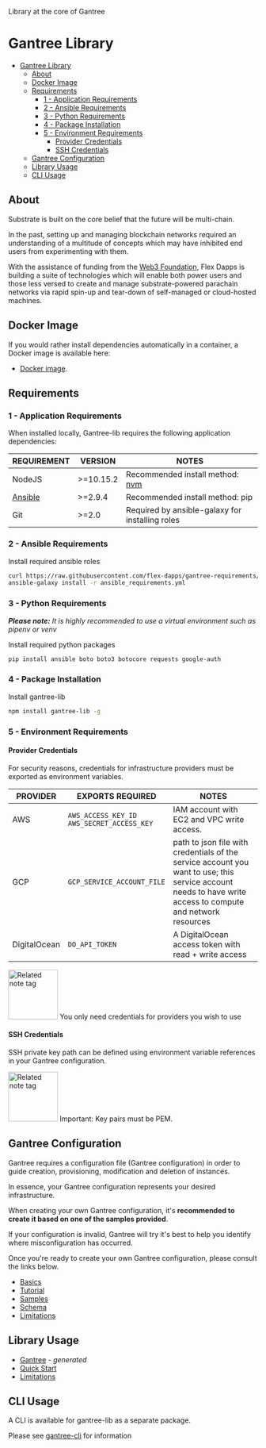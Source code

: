 Library at the core of Gantree

# Gantree Library

- [Gantree Library](#gantree-library)
  - [About](#about)
  - [Docker Image](#docker-image)
  - [Requirements](#requirements)
    - [1 - Application Requirements](#1---application-requirements)
    - [2 - Ansible Requirements](#2---ansible-requirements)
    - [3 - Python Requirements](#3---python-requirements)
    - [4 - Package Installation](#4---package-installation)
    - [5 - Environment Requirements](#5---environment-requirements)
      - [Provider Credentials](#provider-credentials)
      - [SSH Credentials](#ssh-credentials)
  - [Gantree Configuration](#gantree-configuration)
  - [Library Usage](#library-usage)
  - [CLI Usage](#cli-usage)

## About

Substrate is built on the core belief that the future will be multi-chain.

In the past, setting up and managing blockchain networks required an understanding of a multitude of concepts which may have inhibited end users from experimenting with them.

With the assistance of funding from the [Web3 Foundation](https://web3.foundation/), Flex Dapps is building a suite of technologies which will enable both power users and those less versed to create and manage substrate-powered parachain networks via rapid spin-up and tear-down of self-managed or cloud-hosted machines.

## Docker Image

If you would rather install dependencies automatically in a container, a Docker image is available here:
- [Docker image](https://github.com/flex-dapps/gantree-cli-docker).

## Requirements

### 1 - Application Requirements

When installed locally, Gantree-lib requires the following application dependencies:

| REQUIREMENT                                                                                   | VERSION   | NOTES                                                            |
| --------------------------------------------------------------------------------------------- | --------- | ---------------------------------------------------------------- |
| NodeJS                                                                                        | >=10.15.2 | Recommended install method: [nvm](https://github.com/nvm-sh/nvm) |
| [Ansible](https://docs.ansible.com/ansible/latest/installation_guide/intro_installation.html) | >=2.9.4   | Recommended install method: pip                                  |
| Git                                                                                           | >=2.0     | Required by ansible-galaxy for installing roles                  |

### 2 - Ansible Requirements

Install required ansible roles

```bash
curl https://raw.githubusercontent.com/flex-dapps/gantree-requirements/master/ansible-galaxy/requirements.yml > ansible_requirements.yml
ansible-galaxy install -r ansible_requirements.yml
```

### 3 - Python Requirements

***Please note:*** *It is highly recommended to use a virtual environment such as _pipenv_ or _venv_*

Install required python packages

```bash
pip install ansible boto boto3 botocore requests google-auth
```

### 4 - Package Installation

Install gantree-lib

```bash
npm install gantree-lib -g
```

### 5 - Environment Requirements

#### Provider Credentials

For security reasons, credentials for infrastructure providers must be exported as environment variables.

| PROVIDER     | EXPORTS REQUIRED                                | NOTES                                                                                                                                                       |
| ------------ | ----------------------------------------------- | ----------------------------------------------------------------------------------------------------------------------------------------------------------- |
| AWS          | `AWS_ACCESS_KEY_ID`</br>`AWS_SECRET_ACCESS_KEY` | IAM account with EC2 and VPC write access.                                                                                                                  |
| GCP          | `GCP_SERVICE_ACCOUNT_FILE`                      | path to json file with credentials of the service account you want to use; this service account needs to have write access to compute and network resources |
| DigitalOcean | `DO_API_TOKEN`                                  | A DigitalOcean access token with read + write access                                                                                                        |

<p><img src="https://raw.githubusercontent.com/flex-dapps/gantree-misc/master/docs/img/Github_related_note_tag.png" alt="Related note tag" width="100">
You only need credentials for providers you wish to use
</p>

#### SSH Credentials

SSH private key path can be defined using environment variable references in your Gantree configuration.

<p><img src="https://raw.githubusercontent.com/flex-dapps/gantree-misc/master/docs/img/Github_related_note_tag.png" alt="Related note tag" width="100">
Important: Key pairs must be PEM.
</p>

## Gantree Configuration

Gantree requires a configuration file (Gantree configuration) in order to guide creation, provisioning, modification and deletion of instances.

In essence, your Gantree configuration represents your desired infrastructure.

When creating your own Gantree configuration, it's **recommended to create it based on one of the samples provided**.

If your configuration is invalid, Gantree will try it's best to help you identify where misconfiguration has occurred.

Once you're ready to create your own Gantree configuration, please consult the links below.

- [Basics](docs/gantree_config/basics.md)
- [Tutorial](docs/gantree_config/tutorial.md)
- [Samples](docs/gantree_config/samples.md)
- [Schema](docs/gantree_config/schema.md)
- [Limitations](docs/gantree_config/limitations.md)

## Library Usage

- [Gantree](docs/_generated/gantree.md) - _generated_
- [Quick Start](docs/library/quick_start.md)
- [Limitations](docs/library/limitations.md)

## CLI Usage

A CLI is available for gantree-lib as a separate package.

Please see [gantree-cli](https://github.com/flex-dapps/gantree-cli) for information
